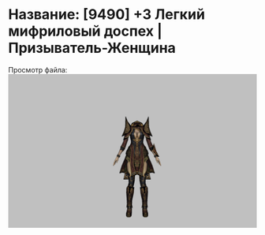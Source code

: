 # Название: [9490] +3 Легкий мифриловый доспех | Призыватель-Женщина

Просмотр файла:
![p090021.png](p090021.png)